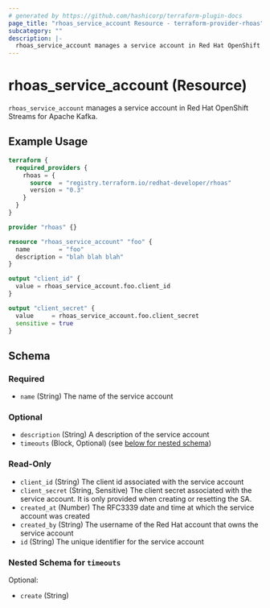 ```yaml
---
# generated by https://github.com/hashicorp/terraform-plugin-docs
page_title: "rhoas_service_account Resource - terraform-provider-rhoas"
subcategory: ""
description: |-
  rhoas_service_account manages a service account in Red Hat OpenShift Streams for Apache Kafka.
---
```


# rhoas_service_account (Resource)

`rhoas_service_account` manages a service account in Red Hat OpenShift Streams for Apache Kafka.

## Example Usage

```terraform
terraform {
  required_providers {
    rhoas = {
      source  = "registry.terraform.io/redhat-developer/rhoas"
      version = "0.3"
    }
  }
}

provider "rhoas" {}

resource "rhoas_service_account" "foo" {
  name        = "foo"
  description = "blah blah blah"
}

output "client_id" {
  value = rhoas_service_account.foo.client_id
}

output "client_secret" {
  value     = rhoas_service_account.foo.client_secret
  sensitive = true
}
```

<!-- schema generated by tfplugindocs -->
## Schema

### Required

- `name` (String) The name of the service account

### Optional

- `description` (String) A description of the service account
- `timeouts` (Block, Optional) (see [below for nested schema](#nestedblock--timeouts))

### Read-Only

- `client_id` (String) The client id associated with the service account
- `client_secret` (String, Sensitive) The client secret associated with the service account. It is only provided when creating or resetting the SA.
- `created_at` (Number) The RFC3339 date and time at which the service account was created
- `created_by` (String) The username of the Red Hat account that owns the service account
- `id` (String) The unique identifier for the service account

<a id="nestedblock--timeouts"></a>
### Nested Schema for `timeouts`

Optional:

- `create` (String)


